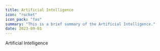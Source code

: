 ```yaml
---
title: Artificial Intelligence
icon: "rocket"
icon_pack: "fas"
summary: "This is a brief summary of the Artificial Intelligence."
date: 2023-09-01
---
```


Artificial Intelligence